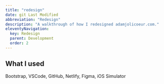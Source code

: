 ```yaml
---
title: "redesign"
date: git Last Modified
abbreviation: "Redesign"
description: "A walkthrough of how I redesigned adamjolicoeur.com."
eleventyNavigation:
  key: Redesign
  parent: Development
  order: 2
---
```


<div class="container-xxl mb-2 py-2 px-md-5">
  <div class="row px-3 pb-3">
    <div class="col-12">
      <h2 class="mt-0">What I used</h2>
      <p class="fs-5 my-0">
        Bootstrap, VSCode, GitHub, Netlify, Figma, iOS Simulator
      </p>
    </div>
  </div>
</div>
